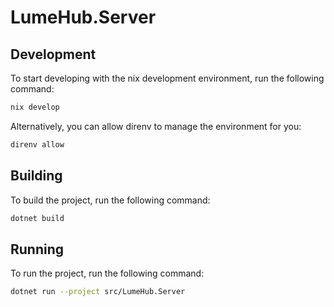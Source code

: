 # LumeHub.Server

## Development

To start developing with the nix development environment, run the following command:

```bash
nix develop
```

Alternatively, you can allow direnv to manage the environment for you:

```bash
direnv allow
```

## Building

To build the project, run the following command:

```bash
dotnet build
```

## Running

To run the project, run the following command:

```bash
dotnet run --project src/LumeHub.Server
```
